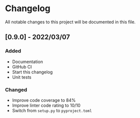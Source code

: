 # Changelog

All notable changes to this project will be documented in this file.

## [0.9.0] - 2022/03/07

### Added

- Documentation
- GitHub CI
- Start this changelog
- Unit tests

### Changed

- Improve code coverage to 84%
- Improve linter code rating to 10/10
- Switch from ``setup.py`` to ``pyproject.toml``

